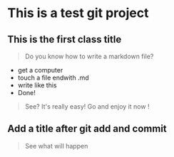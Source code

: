 # This is a test git project
## This is the first class title
>	Do you know how to write a markdown file?
*	get a computer
*	touch a file endwith .md
*	write like this
*	Done!
>	See? It's really easy! Go and enjoy it now !

## Add a title after git add and commit
>	See what will happen
